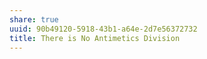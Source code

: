 ```yaml
---
share: true
uuid: 90b49120-5918-43b1-a64e-2d7e56372732
title: There is No Antimetics Division
---
```

